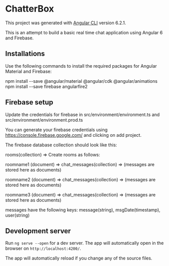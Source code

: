 # ChatterBox

This project was generated with [Angular CLI](https://github.com/angular/angular-cli) version 6.2.1.

This is an attempt to build a basic real time chat application using Angular 6 and Firebase.

## Installations

Use the following commands to install the required packages for Angular Material and Firebase:

npm install --save @angular/material @angular/cdk @angular/animations
npm install --save firebase angularfire2

## Firebase setup

Update the credentials for firebase in src/environment/environment.ts and src/environment/environment.prod.ts

You can generate your firebase credentials using https://console.firebase.google.com/ and clicking on add project.

The firebase database collection should look like this:

rooms(collection) => Create rooms as follows:

roomname1 (document) => chat_messages(collection) => (messages are stored here as documents)

roomname2 (document) => chat_messages(collection) => (messages are stored here as documents)

roomname3 (document) => chat_messages(collection) => (messages are stored here as documents)
                     
messages have the following keys: message(string), msgDate(timestamp), user(string)

## Development server

Run `ng serve --open` for a dev server. The app will automatically open in the browser on `http://localhost:4200/`. 

The app will automatically reload if you change any of the source files.
